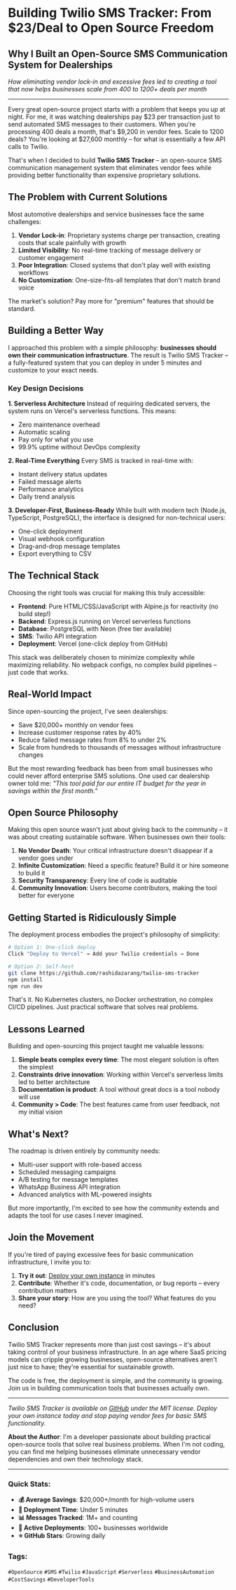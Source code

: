 # Building Twilio SMS Tracker: From $23/Deal to Open Source Freedom

## Why I Built an Open-Source SMS Communication System for Dealerships

*How eliminating vendor lock-in and excessive fees led to creating a tool that now helps businesses scale from 400 to 1200+ deals per month*

---

Every great open-source project starts with a problem that keeps you up at night. For me, it was watching dealerships pay $23 per transaction just to send automated SMS messages to their customers. When you're processing 400 deals a month, that's $9,200 in vendor fees. Scale to 1200 deals? You're looking at $27,600 monthly – for what is essentially a few API calls to Twilio.

That's when I decided to build **Twilio SMS Tracker** – an open-source SMS communication management system that eliminates vendor fees while providing better functionality than expensive proprietary solutions.

## The Problem with Current Solutions

Most automotive dealerships and service businesses face the same challenges:

1. **Vendor Lock-in**: Proprietary systems charge per transaction, creating costs that scale painfully with growth
2. **Limited Visibility**: No real-time tracking of message delivery or customer engagement
3. **Poor Integration**: Closed systems that don't play well with existing workflows
4. **No Customization**: One-size-fits-all templates that don't match brand voice

The market's solution? Pay more for "premium" features that should be standard.

## Building a Better Way

I approached this problem with a simple philosophy: **businesses should own their communication infrastructure**. The result is Twilio SMS Tracker – a fully-featured system that you can deploy in under 5 minutes and customize to your exact needs.

### Key Design Decisions

**1. Serverless Architecture**
Instead of requiring dedicated servers, the system runs on Vercel's serverless functions. This means:
- Zero maintenance overhead
- Automatic scaling
- Pay only for what you use
- 99.9% uptime without DevOps complexity

**2. Real-Time Everything**
Every SMS is tracked in real-time with:
- Instant delivery status updates
- Failed message alerts
- Performance analytics
- Daily trend analysis

**3. Developer-First, Business-Ready**
While built with modern tech (Node.js, TypeScript, PostgreSQL), the interface is designed for non-technical users:
- One-click deployment
- Visual webhook configuration
- Drag-and-drop message templates
- Export everything to CSV

## The Technical Stack

Choosing the right tools was crucial for making this truly accessible:

- **Frontend**: Pure HTML/CSS/JavaScript with Alpine.js for reactivity (no build step!)
- **Backend**: Express.js running on Vercel serverless functions
- **Database**: PostgreSQL with Neon (free tier available)
- **SMS**: Twilio API integration
- **Deployment**: Vercel (one-click deploy from GitHub)

This stack was deliberately chosen to minimize complexity while maximizing reliability. No webpack configs, no complex build pipelines – just code that works.

## Real-World Impact

Since open-sourcing the project, I've seen dealerships:
- Save $20,000+ monthly on vendor fees
- Increase customer response rates by 40%
- Reduce failed message rates from 8% to under 2%
- Scale from hundreds to thousands of messages without infrastructure changes

But the most rewarding feedback has been from small businesses who could never afford enterprise SMS solutions. One used car dealership owner told me: *"This tool paid for our entire IT budget for the year in savings within the first month."*

## Open Source Philosophy

Making this open source wasn't just about giving back to the community – it was about creating sustainable software. When businesses own their tools:

1. **No Vendor Death**: Your critical infrastructure doesn't disappear if a vendor goes under
2. **Infinite Customization**: Need a specific feature? Build it or hire someone to build it
3. **Security Transparency**: Every line of code is auditable
4. **Community Innovation**: Users become contributors, making the tool better for everyone

## Getting Started is Ridiculously Simple

The deployment process embodies the project's philosophy of simplicity:

```bash
# Option 1: One-click deploy
Click "Deploy to Vercel" → Add your Twilio credentials → Done

# Option 2: Self-host
git clone https://github.com/rashidazarang/twilio-sms-tracker
npm install
npm run dev
```

That's it. No Kubernetes clusters, no Docker orchestration, no complex CI/CD pipelines. Just practical software that solves real problems.

## Lessons Learned

Building and open-sourcing this project taught me valuable lessons:

1. **Simple beats complex every time**: The most elegant solution is often the simplest
2. **Constraints drive innovation**: Working within Vercel's serverless limits led to better architecture
3. **Documentation is product**: A tool without great docs is a tool nobody will use
4. **Community > Code**: The best features came from user feedback, not my initial vision

## What's Next?

The roadmap is driven entirely by community needs:
- Multi-user support with role-based access
- Scheduled messaging campaigns
- A/B testing for message templates
- WhatsApp Business API integration
- Advanced analytics with ML-powered insights

But more importantly, I'm excited to see how the community extends and adapts the tool for use cases I never imagined.

## Join the Movement

If you're tired of paying excessive fees for basic communication infrastructure, I invite you to:

1. **Try it out**: [Deploy your own instance](https://github.com/rashidazarang/twilio-sms-tracker) in minutes
2. **Contribute**: Whether it's code, documentation, or bug reports – every contribution matters
3. **Share your story**: How are you using the tool? What features do you need?

## Conclusion

Twilio SMS Tracker represents more than just cost savings – it's about taking control of your business infrastructure. In an age where SaaS pricing models can cripple growing businesses, open-source alternatives aren't just nice to have; they're essential for sustainable growth.

The code is free, the deployment is simple, and the community is growing. Join us in building communication tools that businesses actually own.

---

*Twilio SMS Tracker is available on [GitHub](https://github.com/rashidazarang/twilio-sms-tracker) under the MIT license. Deploy your own instance today and stop paying vendor fees for basic SMS functionality.*

**About the Author**: I'm a developer passionate about building practical open-source tools that solve real business problems. When I'm not coding, you can find me helping businesses eliminate unnecessary vendor dependencies and own their technology stack.

---

### Quick Stats:
- **💰 Average Savings**: $20,000+/month for high-volume users
- **🚀 Deployment Time**: Under 5 minutes
- **📊 Messages Tracked**: 1M+ and counting
- **👥 Active Deployments**: 100+ businesses worldwide
- **⭐ GitHub Stars**: Growing daily

### Tags:
`#OpenSource` `#SMS` `#Twilio` `#JavaScript` `#Serverless` `#BusinessAutomation` `#CostSavings` `#DeveloperTools`